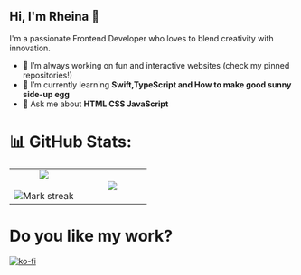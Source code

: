 ## Hi, I'm Rheina 👋
I'm a passionate Frontend Developer who loves to blend creativity with innovation.
- 🔭 I’m always working on fun and interactive websites (check my pinned repositories!)
- 🌱 I’m currently learning **Swift,TypeScript and How to make good sunny side-up egg**
- 💬 Ask me about **HTML CSS JavaScript**
# 📊 GitHub Stats:

<table align="center">
<tr border="none">
<td width="50%" align="center">
  
  <img  align="center"  src="https://github-readme-stats.vercel.app/api?username=rheinatamara&theme=dark&show_icons=true&count_private=true" />
  <br></br>
  <img  title="🔥 Get streak stats for your profile at git.io/streak-stats" alt="Mark streak" src="https://github-readme-streak-stats.herokuapp.com/?user=rheinatamara&theme=radical&hide_border=false" /> 
</td>

<td width="50%" align="center">

  <img  align="center"  src="https://github-readme-stats.anuraghazra1.vercel.app/api/top-langs/?username=rheinatamara&theme=dark&hide_border=false&no-bg=true&no-frame=true&langs_count=10"/>
  
  </td>
</tr>
</table>

# Do you like my work?
[![ko-fi](https://ko-fi.com/img/githubbutton_sm.svg)](https://ko-fi.com/frontendrheina)

